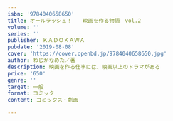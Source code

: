 ```yaml
---
isbn: '9784040658650'
title: オールラッシュ！　　映画を作る物語　vol.2
volume: ''
series: ''
publisher: ＫＡＤＯＫＡＷＡ
pubdate: '2019-08-08'
cover: 'https://cover.openbd.jp/9784040658650.jpg'
author: ねじがなめた／著
description: 映画を作る仕事には、映画以上のドラマがある
price: '650'
genre: ''
target: 一般
format: コミック
content: コミックス・劇画

---
```

